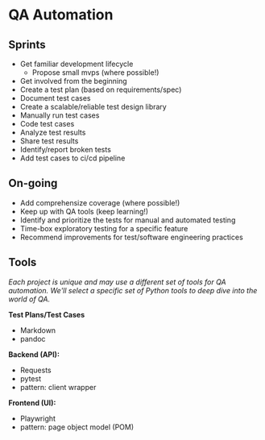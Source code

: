 # QA Automation

## Sprints
- Get familiar development lifecycle
  - Propose small mvps (where possible!)
- Get involved from the beginning
- Create a test plan (based on requirements/spec)
- Document test cases
- Create a scalable/reliable test design library
- Manually run test cases
- Code test cases
- Analyze test results
- Share test results
- Identify/report broken tests
- Add test cases to ci/cd pipeline

## On-going
- Add comprehensize coverage (where possible!)
- Keep up with QA tools (keep learning!)
- Identify and prioritize the tests for manual and automated testing
- Time-box exploratory testing for a specific feature
- Recommend improvements for test/software engineering practices

## Tools
_Each project is unique and may use a different set of tools for QA automation._
_We'll select a specific set of Python tools to deep dive into the world of QA._

**Test Plans/Test Cases**
- Markdown
- pandoc

**Backend (API):**
- Requests
- pytest
- pattern: client wrapper

**Frontend (UI):**
- Playwright
- pattern: page object model (POM)
